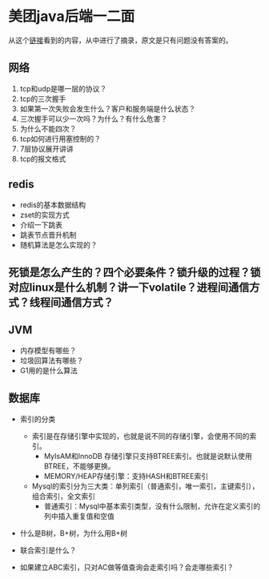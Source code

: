# 美团java后端一二面
从这个[链接]( https://www.nowcoder.com/discuss/714541?channel=-1&source_id=discuss_terminal_discuss_sim_nctrack&ncTraceId=ebcaf5249f0b4939a9ee865b43354242.9716.16520650114365732 )看到的内容，从中进行了摘录，原文是只有问题没有答案的。

## 网络
1. tcp和udp是哪一层的协议？
2. tcp的三次握手
3. 如果第一次失败会发生什么？客户和服务端是什么状态？
4. 三次握手可以少一次吗？为什么？有什么危害？
5. 为什么不能四次？
6. tcp如何进行用塞控制的？
7. 7层协议展开讲讲
8. tcp的报文格式

## redis
+ redis的基本数据结构
+ zset的实现方式
+ 介绍一下跳表
+ 跳表节点晋升机制
+ 随机算法是怎么实现的？

## 死锁是怎么产生的？四个必要条件？锁升级的过程？锁对应linux是什么机制？讲一下volatile？进程间通信方式？线程间通信方式？

## JVM
+ 内存模型有哪些？
+ 垃圾回算法有哪些？
+ G1用的是什么算法

## 数据库
+ 索引的分类
    + 索引是在存储引擎中实现的，也就是说不同的存储引擎，会使用不同的索引。
        + MyIsAM和InnoDB 存储引擎只支持BTREE索引。也就是说默认使用BTREE，不能够更换。
        + MEMORY/HEAP存储引擎：支持HASH和BTREE索引
    + Mysql的索引分为三大类：单列索引（普通索引，唯一索引，主键索引），组合索引，全文索引
        + 普通索引：Mysql中基本索引类型，没有什么限制，允许在定义索引的列中插入重复值和空值

+ 什么是B树，B+树，为什么用B+树
+ 联合索引是什么？
+ 如果建立ABC索引，只对AC做等值查询会走索引吗？会走哪些索引？

## 
